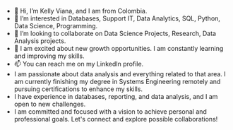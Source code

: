 - 👋 Hi, I’m Kelly Viana, and I am from Colombia.
- 👀 I’m interested in Databases, Support IT, Data Analytics, SQL, Python, Data Science, Programming.
- 💞️ I’m looking to collaborate on Data Science Projects, Research, Data Analysis projects.
- 🌱 I am excited about new growth opportunities. I am constantly learning and improving my skills.
- 📫 You can reach me on my LinkedIn profile.
- I am passionate about data analysis and everything related to that area. I am currently finishing my degree in Systems Engineering remotely and pursuing certifications to enhance my skills.
- I have experience in databases, reporting, and data analysis, and I am open to new challenges.
- I am committed and focused with a vision to achieve personal and professional goals. Let's connect and explore possible collaborations!
